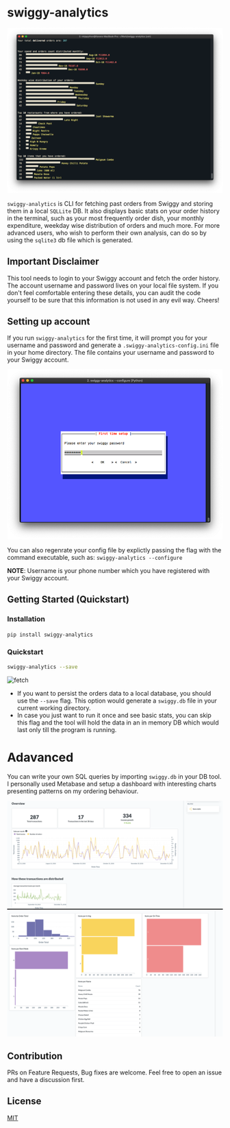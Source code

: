 # swiggy-analytics

![Overview image](images/overview.png)

`swiggy-analytics` is CLI for fetching past orders from Swiggy and storing them in a local `SQLLite` DB. It also displays basic stats on your order history in the terminal, such as your most frequently order dish, your monthly expenditure, weekday wise distribution of orders and much more. For more advanced users, who wish to perform their own analysis, can do so by using the `sqlite3` db file which is generated.

## Important Disclaimer

This tool needs to login to your Swiggy account and fetch the order history. The account username and password lives on your local file system. If you don't feel comfortable entering these details, you can audit the code yourself to be sure that this information is not used in any evil way. Cheers!

## Setting up account

If you run `swiggy-analytics` for the first time, it will prompt you for your username and password and generate a `.swiggy-analytics-config.ini` file in your home directory. The file contains your username and password to your Swiggy account.

![](images/configure-pwd.png)

You can also regenrate your config file by explictly passing the flag with the command executable, such as: `swiggy-analytics --configure`

**NOTE**: Username is your phone number which you have registered with your Swiggy account.

## Getting Started (Quickstart)

### Installation

`pip install swiggy-analytics`

### Quickstart

```sh
swiggy-analytics --save
```

![fetch](images/swiggy-analytics-fetch.gif)

-   If you want to persist the orders data to a local database, you should use the `--save` flag. This option would generate a `swiggy.db` file in your current working directory.
-   In case you just want to run it once and see basic stats, you can skip
    this flag and the tool will hold the data in an in memory DB which would last only till the program is running.

# Adavanced

You can write your own SQL queries by importing `swiggy.db` in your DB tool. I personally used Metabase and setup a dashboard with interesting charts presenting patterns on my ordering behaviour.

![metabase-1](images/metabase-1.png)
![metabase-2](images/metabase-2.png)

## Contribution

PRs on Feature Requests, Bug fixes are welcome. Feel free to open an issue and have a discussion first.

## License

[MIT](license)
